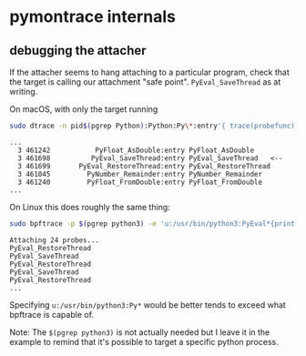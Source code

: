 # pymontrace internals

## debugging the attacher

If the attacher seems to hang attaching to a particular program, check that
the target is calling our attachment "safe point". `PyEval_SaveThread` as at
writing.

On macOS, with only the target running

```sh
sudo dtrace -n pid$(pgrep Python):Python:Py\*:entry'{ trace(probefunc); }'
```

```
...
  3 461242           PyFloat_AsDouble:entry PyFloat_AsDouble
  3 461698          PyEval_SaveThread:entry PyEval_SaveThread   <--
  3 461699       PyEval_RestoreThread:entry PyEval_RestoreThread
  3 461045         PyNumber_Remainder:entry PyNumber_Remainder
  3 461240         PyFloat_FromDouble:entry PyFloat_FromDouble
...
```

On Linux this does roughly the same thing:

```sh
sudo bpftrace -p $(pgrep python3) -e 'u:/usr/bin/python3:PyEval*{print(func)}'
```

```
Attaching 24 probes...
PyEval_RestoreThread
PyEval_SaveThread
PyEval_RestoreThread
PyEval_SaveThread
PyEval_RestoreThread
...
```

Specifying `u:/usr/bin/python3:Py*` would be better tends to exceed what
bpftrace is capable of.

Note: The `$(pgrep python3)` is not actually needed but I leave it in the
example to remind that it's possible to target a specific python process.
